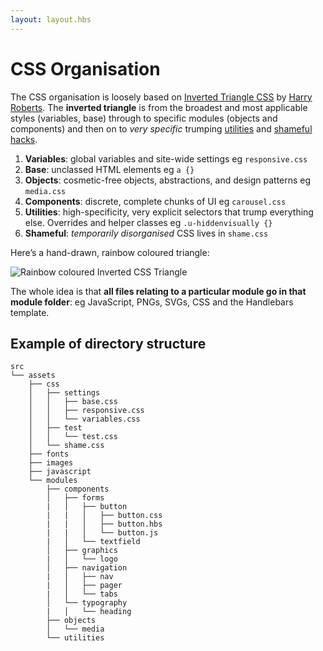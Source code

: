 ```yaml
---
layout: layout.hbs
---
```


# CSS Organisation

The CSS organisation is loosely based on [Inverted Triangle CSS](https://github.com/itcss) by [Harry Roberts](https://twitter.com/csswizardry). The **inverted triangle** is from the broadest and most applicable styles (variables, base) through to specific modules (objects and components) and then on to _very specific_ trumping [utilities](https://github.com/suitcss/utils) and [shameful hacks](https://csswizardry.com/2013/04/shame-css/).

1. **Variables**: global variables and site-wide settings eg `responsive.css`
2. **Base**: unclassed HTML elements eg `a {}`
3. **Objects**: cosmetic-free objects, abstractions, and design patterns eg `media.css`
4. **Components**: discrete, complete chunks of UI eg `carousel.css`
5. **Utilities**: high-specificity, very explicit selectors that trump
everything else. Overrides and helper classes eg `.u-hiddenvisually {}`
6. **Shameful**: _temporarily disorganised_ CSS lives in `shame.css`

Here’s a hand-drawn, rainbow coloured triangle:

![Rainbow coloured Inverted CSS Triangle](/assets/images/inverted-css-triangle.png)

The whole idea is that **all files relating to a particular module go in that module folder**: eg JavaScript, PNGs, SVGs, CSS and the Handlebars template. 

## Example of directory structure 

```
src
└── assets
    ├── css
    │   ├── settings
    │   │   ├── base.css
    │   │   ├── responsive.css
    │   │   └── variables.css
    │   ├── test
    │   │   └── test.css
    │   └── shame.css
    ├── fonts
    ├── images
    ├── javascript
    └── modules
        ├── components
        │   ├── forms
        |   │   ├── button
        |   |   │   ├── button.css
        |   |   │   ├── button.hbs
        |   |   │   └── button.js
        |   │   └── textfield
        │   ├── graphics
        |   │   └── logo
        │   ├── navigation
        |   │   ├── nav
        |   │   ├── pager
        |   │   └── tabs
        │   └── typography
        |   │   └── heading
        ├── objects
        │   └── media
        └── utilities
```
